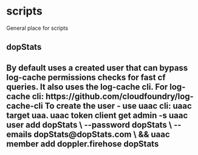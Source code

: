 # scripts
General place for scripts

<h2>dopStats<h2>
By default uses a created user that can bypass log-cache permissions checks for fast cf queries. It also uses the log-cache cli.
For log-cache cli: https://github.com/cloudfoundry/log-cache-cli
To create the user - use uaac cli:
uaac target uaa.<systemFQDN>
uaac token client get admin -s <admin-client-secret>
uaac user add dopStats \
    --password dopStats \
    --emails dopStats@dopStats.com \
    && uaac member add doppler.firehose dopStats
